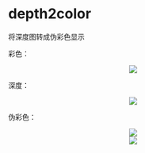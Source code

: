 # depth2color
将深度图转成伪彩色显示

彩色：

<div align="center">
<img src="https://i.loli.net/2018/05/08/5af18e29f347b.png"  />
</div>

深度：

<div align="center">
<img src="https://i.loli.net/2018/05/08/5af18e28995d5.png"  />
</div>

伪彩色：

<div align="center">
<img src="https://i.loli.net/2018/05/08/5af18e285426f.png"  />
</div>

<div align="center">
<img src="https://i.loli.net/2018/05/08/5af18e28a45c3.png"  />
</div>



